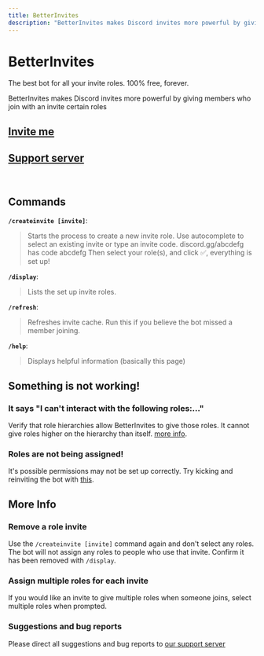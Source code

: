 ```yaml
---
title: BetterInvites
description: "BetterInvites makes Discord invites more powerful by giving members who join with an invite certain roles"
---
```


# BetterInvites

<div class="text-xl">The best bot for all your invite roles. 100% free, forever.</div>

BetterInvites makes Discord invites more powerful by giving members who join with an invite certain roles

## [Invite me](https://thymedev.github.io/invite/betterinvites)
## [Support server](https://thymedev.github.io/discord.html)

<br />

## Commands
**`/createinvite [invite]`**: 
>Starts the process to create a new invite role.
>Use autocomplete to select an existing invite or type an invite code. discord.gg/abcdefg has code abcdefg
>Then select your role(s), and click ✅, everything is set up!

[//]: # (![Image of /bstart command, with "Select" and "Link" buttons below]&#40;/media/BetterInvites_bstart.png&#41;{.bg-discord-bg-primary})

**`/display`**:
>Lists the set up invite roles.

**`/refresh`**:
>Refreshes invite cache. Run this if you believe the bot missed a member joining.

**`/help`**:
>Displays helpful information (basically this page)

## Something is not working!
### It says "I can't interact with the following roles:..."
Verify that role hierarchies allow BetterInvites to give those roles. It cannot give roles higher on the hierarchy than itself. [more info](https://support.discord.com/hc/en-us/articles/214836687-Role-Management-101).

### Roles are not being assigned!
It's possible permissions may not be set up correctly. Try kicking and reinviting the bot with [this](https://thymedev.github.io/invite/betterinvites).

## More Info
### Remove a role invite
Use the `/createinvite [invite]` command again and don't select any roles. The bot will not assign any roles to people who use that invite.
Confirm it has been removed with `/display`.

### Assign multiple roles for each invite
If you would like an invite to give multiple roles when someone joins, select multiple roles when prompted.

### Suggestions and bug reports
Please direct all suggestions and bug reports to [our support server](https://thymedev.github.io/discord.html)
